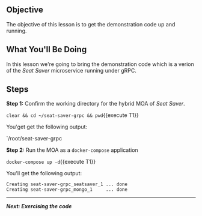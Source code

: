 ## Objective
The objective of this lesson is to get the demonstration code up and running.

## What You'll Be Doing

In this lesson we're going to bring the demonstration code which is a verion of the *Seat Saver* microservice running under gRPC.

## Steps

**Step 1:** Confirm the working directory for the hybrid MOA of *Seat Saver*.

`clear && cd ~/seat-saver-grpc && pwd`{{execute T1}}

You'get get the following output:

`/root/seat-saver-grpc

**Step 2:** Run the MOA as a `docker-compose` application

`docker-compose up -d`{{execute T1}}

You'll get the following output:

```
Creating seat-saver-grpc_seatsaver_1 ... done
Creating seat-saver-grpc_mongo_1     ... done

```

---

***Next: Exercising the code***